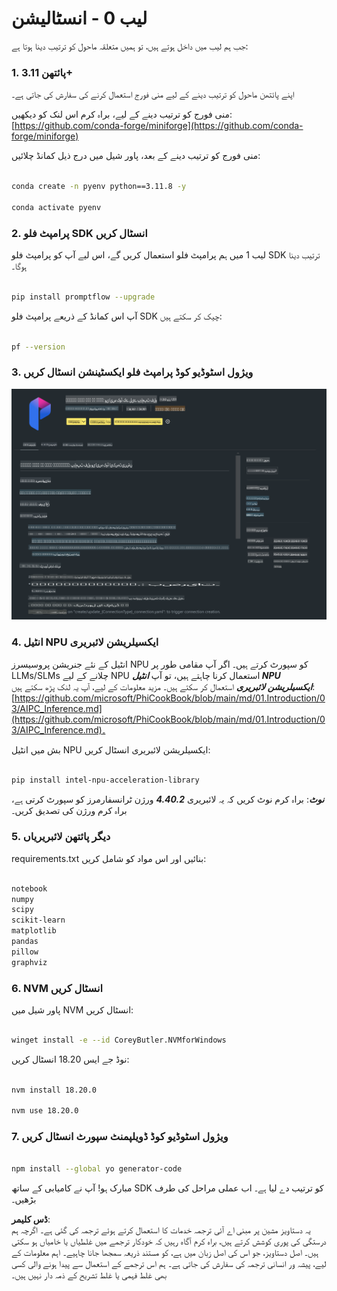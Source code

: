 # **لیب 0 - انسٹالیشن**

جب ہم لیب میں داخل ہوتے ہیں، تو ہمیں متعلقہ ماحول کو ترتیب دینا ہوتا ہے:

### **1. پائتھن 3.11+**

اپنے پائتھن ماحول کو ترتیب دینے کے لیے منی فورج استعمال کرنے کی سفارش کی جاتی ہے۔

منی فورج کو ترتیب دینے کے لیے، براہ کرم اس لنک کو دیکھیں: [https://github.com/conda-forge/miniforge](https://github.com/conda-forge/miniforge)

منی فورج کو ترتیب دینے کے بعد، پاور شیل میں درج ذیل کمانڈ چلائیں:

```bash

conda create -n pyenv python==3.11.8 -y

conda activate pyenv

```

### **2. پرامپٹ فلو SDK انسٹال کریں**

لیب 1 میں ہم پرامپٹ فلو استعمال کریں گے، اس لیے آپ کو پرامپٹ فلو SDK ترتیب دینا ہوگا۔

```bash

pip install promptflow --upgrade

```

آپ اس کمانڈ کے ذریعے پرامپٹ فلو SDK چیک کر سکتے ہیں:

```bash

pf --version

```

### **3. ویژول اسٹوڈیو کوڈ پرامپٹ فلو ایکسٹینشن انسٹال کریں**

![pf](../../../../../../../../../translated_images/pf_ext.fa065f22e1ee3e67157662d8be5241f346ddd83744045e3406d92b570e8d8b36.ur.png)

### **4. انٹیل NPU ایکسیلریشن لائبریری**

انٹیل کے نئے جنریشن پروسیسرز NPU کو سپورٹ کرتے ہیں۔ اگر آپ مقامی طور پر LLMs/SLMs چلانے کے لیے NPU استعمال کرنا چاہتے ہیں، تو آپ ***انٹیل NPU ایکسیلریشن لائبریری*** استعمال کر سکتے ہیں۔ مزید معلومات کے لیے، آپ یہ لنک پڑھ سکتے ہیں: [https://github.com/microsoft/PhiCookBook/blob/main/md/01.Introduction/03/AIPC_Inference.md](https://github.com/microsoft/PhiCookBook/blob/main/md/01.Introduction/03/AIPC_Inference.md)۔

بش میں انٹیل NPU ایکسیلریشن لائبریری انسٹال کریں:

```bash

pip install intel-npu-acceleration-library

```

***نوٹ***: براہ کرم نوٹ کریں کہ یہ لائبریری ***4.40.2*** ورژن ٹرانسفارمرز کو سپورٹ کرتی ہے، براہ کرم ورژن کی تصدیق کریں۔

### **5. دیگر پائتھن لائبریریاں**

requirements.txt بنائیں اور اس مواد کو شامل کریں:

```txt

notebook
numpy 
scipy 
scikit-learn 
matplotlib 
pandas 
pillow 
graphviz

```

### **6. NVM انسٹال کریں**

پاور شیل میں NVM انسٹال کریں:

```bash

winget install -e --id CoreyButler.NVMforWindows

```

نوڈ جے ایس 18.20 انسٹال کریں:

```bash

nvm install 18.20.0

nvm use 18.20.0

```

### **7. ویژول اسٹوڈیو کوڈ ڈویلپمنٹ سپورٹ انسٹال کریں**

```bash

npm install --global yo generator-code

```

مبارک ہو! آپ نے کامیابی کے ساتھ SDK کو ترتیب دے لیا ہے۔ اب عملی مراحل کی طرف بڑھیں۔

**ڈس کلیمر**:  
یہ دستاویز مشین پر مبنی اے آئی ترجمہ خدمات کا استعمال کرتے ہوئے ترجمہ کی گئی ہے۔ اگرچہ ہم درستگی کی پوری کوشش کرتے ہیں، براہ کرم آگاہ رہیں کہ خودکار ترجمے میں غلطیاں یا خامیاں ہو سکتی ہیں۔ اصل دستاویز، جو اس کی اصل زبان میں ہے، کو مستند ذریعہ سمجھا جانا چاہیے۔ اہم معلومات کے لیے، پیشہ ور انسانی ترجمہ کی سفارش کی جاتی ہے۔ ہم اس ترجمے کے استعمال سے پیدا ہونے والی کسی بھی غلط فہمی یا غلط تشریح کے ذمہ دار نہیں ہیں۔